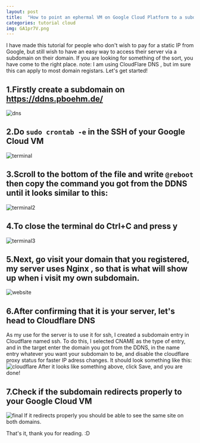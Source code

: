 ```yaml
---
layout: post
title:  "How to point an ephermal VM on Google Cloud Platform to a subdomain"
categories: tutorial cloud
img: GA1pr7V.png
---
```


I have made this tutorial for people who don't wish to pay for a static IP from Google,
but still wish to have an easy way to access their server via a subdomain on their domain.
If you are looking for something of the sort, you have come to the right place.
note: I am using CloudFlare DNS , but im sure this can apply to most domain registars.
Let's get started!


1.Firstly create a subdomain on https://ddns.pboehm.de/
------
![dns](https://i.imgur.com/GA1pr7V.png)
 
2.Do ```sudo crontab -e``` in the SSH of your Google Cloud VM
------
![terminal](https://i.imgur.com/0NlhEsG.png)

3.Scroll to the bottom of the file and write ```@reboot``` then copy the command you got from the DDNS until it looks similar to this:
------
![terminal2](https://i.imgur.com/N33y0Gf.png)

4.To close the terminal do Ctrl+C and press y
------
![terminal3](https://i.imgur.com/Ih8R4IW.png)

5.Next, go visit your domain that you registered, my server uses Nginx , so that is what will show up when i visit my own subdomain.
------
![website](https://i.imgur.com/LcQmZFX.png)

6.After confirming that it is your server, let's head to Cloudflare DNS
------
As my use for the server is to use it for ssh, I created a subdomain entry in Cloudflare named ssh.
To do this, I selected CNAME as the type of entry, and in the target enter the domain you got from the DDNS,
in the name entry whatever you want your subdomain to be, and disable the cloudflare proxy status for faster IP adress changes.
It should look something like this:
![cloudflare](https://i.imgur.com/F8EopZ0.png)
After it looks like something above, click Save, and you are done!

7.Check if the subdomain redirects properly to your Google Cloud VM
------
![final](https://i.imgur.com/fMkTn60.png)
If it redirects properly you should be able to see the same site on both domains.

That's it, thank you for reading. :D

